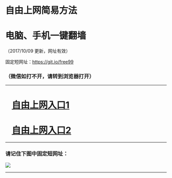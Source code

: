 ﻿# 自由上网简易方法

# 电脑、手机一键翻墙

（2017/10/09 更新，网址有效）

固定短网址：https://git.io/free99

### （微信如打不开，请转到浏览器打开）


***





# &nbsp;&nbsp; <a href="http://ft2369721218.fwq-tz-1001.info/fwqtz01.html?t=10090011994 " target="_blank">自由上网入口1</a>
# &nbsp;&nbsp; <a href="http://ft3008820041.fwq-tz-1002.info/fwqtz02.html?t=10090019361 " target="_blank">自由上网入口2</a>
***

### 请记住下图中固定短网址：

<img src="https://s3-us-west-2.amazonaws.com/fwq-1001/yjfq-20170905okok.png" /> 


***

